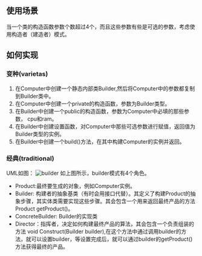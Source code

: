 ## 使用场景
当一个类的构造函数参数个数超过4个，而且这些参数有些是可选的参数，考虑使用构造者（建造者）模式。
## 如何实现
### 变种(varietas)
1. 在Computer中创建一个静态内部类Builder,然后将Computer中的参数都复制到Builder类中。
2. 在Computer中创建一个private的构造函数，参数为Builder类型。
3. 在Builder中创建一个public的构造函数，参数为Computer中必填的那些参数， cpu和ram。
4. 在Builder中创建设置函数，对Computer中那些可选参数进行赋值，返回值为Builder类型的实例。
5. 在Builder中创建一个build()方法，在其中构建Computer的实例并返回。
### 经典(traditional)
UML如图：
![builder](https://pic3.zhimg.com/80/v2-5a7bd484bf046798b86826e95ab894fa_720w.jpg "builder")
如上图所示，builder模式有4个角色。
- Product:最终要生成的对象，例如Computer实例。
- Builder: 构建者的抽象基类（有时会用接口代替）。其定义了构建Product的抽象步骤，其实体类需要实现这些步骤。其会包含一个用来返回最终产品的方法 Product getProduct()。
- ConcreteBuilder: Builder的实现类
- Director：指挥者，决定如何构建最终产品的算法，其会包含一个负责组装的方法 void Construct(Builder builder),在这个方法中通过调用builder的方法，就可以设置builder，等设置完成后，就可以通过builder的getProduct()方法获得最终的产品。